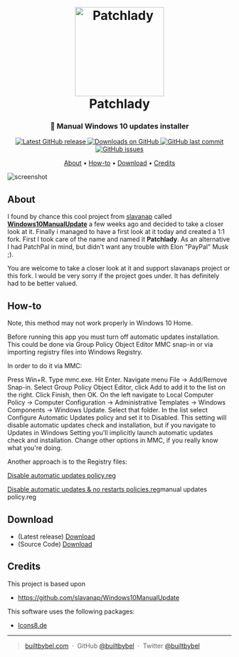 
<h1 align="center">
  <br>
  <a href="http://www.builtbybel.com"><img src="https://github.com/builtbybel/patchlady/blob/master/src/Patchlady/patchlady.ico" alt="Patchlady" width="200"></a>
  <br>
  Patchlady
  <br>
</h1>

<h3 align="center">🦄 Manual Windows 10 updates installer</h3>

<p align="center">
<a href="https://github.com/builtbybel/patchlady/releases/latest" target="_blank">
<img alt="Latest GitHub release" src="https://img.shields.io/github/release/builtbybel/patchlady.svg?style=flat-square" />
</a>
	
<a href="https://github.com/builtbybel/patchlady/releases" target="_blank">
<img alt="Downloads on GitHub" src="https://img.shields.io/github/downloads/builtbybel/patchlady/total.svg?style=flat-square" />
</a>

<a href="https://github.com/builtbybel/patchlady/commits/master">
<img src="https://img.shields.io/github/last-commit/builtbybel/patchlady.svg?style=flat-square&logo=github&logoColor=white"
alt="GitHub last commit">
<a href="https://github.com/builtbybel/patchlady/issues">
<img src="https://img.shields.io/github/issues-raw/builtbybel/patchlady.svg?style=flat-square&logo=github&logoColor=white"
alt="GitHub issues">   
  
</p>

<p align="center">
  <a href="#about">About</a> •
  <a href="#about">How-to</a> •
  <a href="#download">Download</a> •
  <a href="#credits">Credits</a>
</p>

![screenshot](https://github.com/builtbybel/patchlady/blob/master/assets/patchlady.png)

## About

I found by chance this cool project from [slavanap](https://github.com/slavanap) called **[Windows10ManualUpdate](https://github.com/slavanap/Windows10ManualUpdate)** a few weeks ago and decided to take a closer look at it. Finally i managed to have a first look at it today and created a 1:1 fork. First I took care of the name and named it **Patchlady**. As an alternative I had PatchPal in mind, but didn't want any trouble with Elon "PayPal" Musk ;).

You are welcome to take a closer look at it and support slavanaps project or this fork. I would be very sorry if the project goes under. It has definitely had to be better valued.

## How-to

Note, this method may not work properly in Windows 10 Home.

Before running this app you must turn off automatic updates installation. This could be done via Group Policy Object Editor MMC snap-in or via importing registry files into Windows Registry.

In order to do it via MMC:

Press Win+R. Type mmc.exe. Hit Enter.
Navigate menu File -> Add/Remove Snap-in. Select Group Policy Object Editor, click Add to add it to the list on the right. Click Finish, then OK.
On the left navigate to Local Computer Policy -> Computer Configuration -> Administrative Templates -> Windows Components -> Windows Update. Select that folder.
In the list select Configure Automatic Updates policy and set it to Disabled. This setting will disable automatic updates check and installation, but if you navigate to Updates in Windows Setting you'll implicitly launch automatic updates check and installation.
Change other options in MMC, if you really know what you're doing.

Another approach is to the Registry files:

[Disable automatic updates policy.reg](https://github.com/builtbybel/patchlady/raw/master/src/Patchlady/Disable%20automatic%20updates%20policy.reg)

[Disable automatic updates & no restarts policies.reg](https://github.com/builtbybel/patchlady/raw/master/src/Patchlady/Disable%20automatic%20updates%20%26%20no%20restarts%20policies.reg)manual updates policy.reg


## Download

- (Latest release) [Download](https://github.com/builtbybel/patchlady/releases)
- (Source Code) [Download](https://github.com/builtbybel/patchlady/releases) 


## Credits

This project is based upon 

- https://github.com/slavanap/Windows10ManualUpdate

This software uses the following packages:

- [Icons8.de ](https://icons8.de/)

---

> [builtbybel.com](https://www.builtbybel.com) &nbsp;&middot;&nbsp;
> GitHub [@builtbybel](https://github.com/builtbybel) &nbsp;&middot;&nbsp;
> Twitter [@builtbybel](https://twitter.com/builtbybel)

